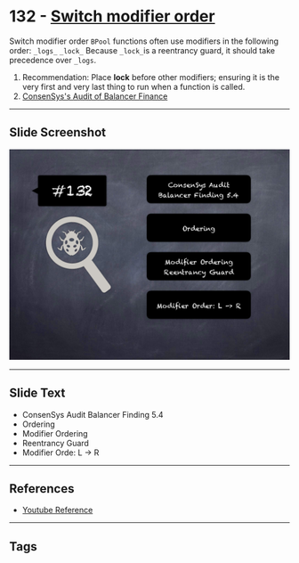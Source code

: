 
# 132 - [Switch modifier order](./Switch%20modifier%20order.md)

Switch modifier order `BPool` functions often use modifiers in the following order: `_logs_` `_lock_` Because `_lock_`is a reentrancy guard, it should take precedence over `_logs`.


1. Recommendation: Place __lock__ before other modifiers; ensuring it is the very first and very last thing to run when a function is called.
2. [ConsenSys's Audit of Balancer Finance](https://consensys.net/diligence/audits/2020/05/balancer-finance/#switch-modifier-order-in-bpool)


___
## Slide Screenshot
![132.png](../../images/8.%20Audit%20Findings%20201/132.png)
___
## Slide Text
- ConsenSys Audit Balancer Finding 5.4
- Ordering
- Modifier Ordering
- Reentrancy Guard
- Modifier Orde: L -> R
___
## References
- [Youtube Reference](https://youtu.be/yphqu2N35X4?t=637)
___
## Tags
